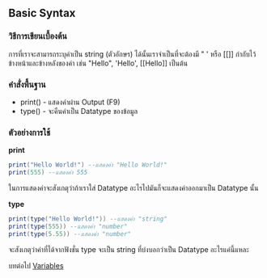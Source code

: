 ## Basic Syntax
### วิธีการเขียนเบื้องต้น
การที่เราจะสามารถระบุค่าเป็น string (ตัวอักษร) ได้นั้นเราจำเป็นที่จะต้องมี " ' หรือ [[]] กำกับไว้ข้างหน้าและข้างหลังของค่า เช่น "Hello", 'Hello', [[Hello]] เป็นต้น
### คำสั่งพื้นฐาน
- print() - แสดงค่าผ่าน Output (F9)
- type() - จะคืนค่าเป็น Datatype ของข้อมูล

### ตัวอย่างการใช้
**print**
```lua
print("Hello World!") --แสดงค่า "Hello World!"
print(555) --แสดงค่า 555
```
ในการแสดงค่าจะสังเกตุว่าถ้าเราใส่ Datatype อะไรไปมันก็จะแสดงค่าออกมาเป็น Datatype นั้น

**type**
```lua
print(type("Hello World!")) --แสดงค่า "string"
print(type(555)) --แสดงค่า "number"
print(type(5.55)) --แสดงค่า "number"
```
จะสังเกตุว่าค่าที่ได้จากฟังชั่น type จะเป็น string ที่บ่งบอกว่าเป็น Datatype อะไรแค่นี้แหละ

บทต่อไป [Variables](https://github.com/xN3k0x/Lua-Docs/blob/main/1.4%20Variables.md)
